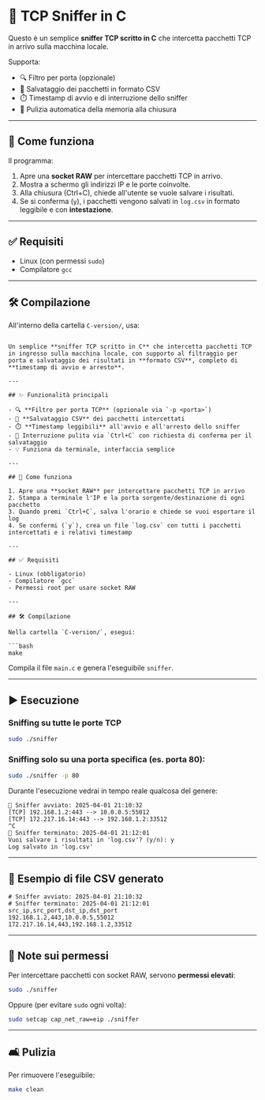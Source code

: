 # 🧪 TCP Sniffer in C

Questo è un semplice **sniffer TCP scritto in C** che intercetta pacchetti TCP in arrivo sulla macchina locale.

Supporta:

- 🔍 Filtro per porta (opzionale)
- 📄 Salvataggio dei pacchetti in formato CSV
- ⏱️ Timestamp di avvio e di interruzione dello sniffer
- 🧼 Pulizia automatica della memoria alla chiusura

---

## 🚀 Come funziona

Il programma:

1. Apre una **socket RAW** per intercettare pacchetti TCP in arrivo.
2. Mostra a schermo gli indirizzi IP e le porte coinvolte.
3. Alla chiusura (Ctrl+C), chiede all'utente se vuole salvare i risultati.
4. Se si conferma (`y`), i pacchetti vengono salvati in `log.csv` in formato leggibile e con **intestazione**.

---

## ✅ Requisiti

- Linux (con permessi `sudo`)
- Compilatore `gcc`

---

## 🛠️ Compilazione

All'interno della cartella `C-version/`, usa:

```bash# 🧪 TCP Sniffer in C

Un semplice **sniffer TCP scritto in C** che intercetta pacchetti TCP in ingresso sulla macchina locale, con supporto al filtraggio per porta e salvataggio dei risultati in **formato CSV**, completo di **timestamp di avvio e arresto**.

---

## ✨ Funzionalità principali

- 🔍 **Filtro per porta TCP** (opzionale via `-p <porta>`)
- 📄 **Salvataggio CSV** dei pacchetti intercettati
- ⏱️ **Timestamp leggibili** all'avvio e all'arresto dello sniffer
- 🚩 Interruzione pulita via `Ctrl+C` con richiesta di conferma per il salvataggio
- 💡 Funziona da terminale, interfaccia semplice

---

## 🚀 Come funziona

1. Apre una **socket RAW** per intercettare pacchetti TCP in arrivo
2. Stampa a terminale l'IP e la porta sorgente/destinazione di ogni pacchetto
3. Quando premi `Ctrl+C`, salva l'orario e chiede se vuoi esportare il log
4. Se confermi (`y`), crea un file `log.csv` con tutti i pacchetti intercettati e i relativi timestamp

---

## ✅ Requisiti

- Linux (obbligatorio)
- Compilatore `gcc`
- Permessi root per usare socket RAW

---

## 🛠️ Compilazione

Nella cartella `C-version/`, esegui:

```bash
make
```

Compila il file `main.c` e genera l'eseguibile `sniffer`.

---

## ▶️ Esecuzione

### Sniffing su **tutte le porte TCP**
```bash
sudo ./sniffer
```

### Sniffing **solo su una porta specifica** (es. porta 80):
```bash
sudo ./sniffer -p 80
```

Durante l'esecuzione vedrai in tempo reale qualcosa del genere:
```text
🔵 Sniffer avviato: 2025-04-01 21:10:32
[TCP] 192.168.1.2:443 --> 10.0.0.5:55012
[TCP] 172.217.16.14:443 --> 192.168.1.2:33512
^C
🔴 Sniffer terminato: 2025-04-01 21:12:01
Vuoi salvare i risultati in 'log.csv'? (y/n): y
Log salvato in 'log.csv'
```

---

## 📂 Esempio di file CSV generato

```csv
# Sniffer avviato: 2025-04-01 21:10:32
# Sniffer terminato: 2025-04-01 21:12:01
src_ip,src_port,dst_ip,dst_port
192.168.1.2,443,10.0.0.5,55012
172.217.16.14,443,192.168.1.2,33512
```

---

## 🔐 Note sui permessi

Per intercettare pacchetti con socket RAW, servono **permessi elevati**:

```bash
sudo ./sniffer
```

Oppure (per evitare `sudo` ogni volta):

```bash
sudo setcap cap_net_raw=eip ./sniffer
```

---

## 🛋️ Pulizia

Per rimuovere l'eseguibile:

```bash
make clean
```
